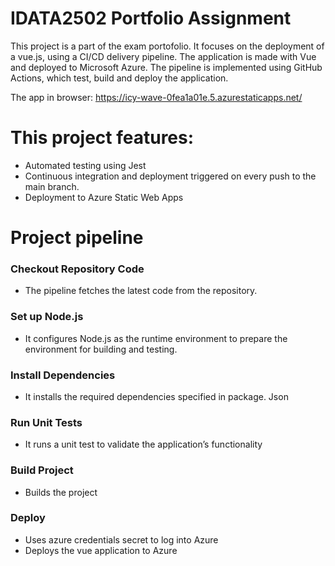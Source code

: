 # IDATA2502 Portfolio Assignment

This project is a part of the exam portofolio.
It focuses on the deployment of a vue.js, using a CI/CD delivery pipeline.
The application is made with Vue and deployed to Microsoft Azure.
The pipeline is implemented using GitHub Actions, which test, build and deploy the application.

The app in browser:
https://icy-wave-0fea1a01e.5.azurestaticapps.net/

# This project features:
- Automated testing using Jest
- Continuous integration and deployment triggered on every push to the main branch.
- Deployment to Azure Static Web Apps

# Project pipeline
### Checkout Repository Code
- The pipeline fetches the latest code from the repository. 

### Set up Node.js
- It configures Node.js as the runtime environment to prepare the environment for building and testing. 

### Install Dependencies
- It installs the required dependencies specified in package. Json

### Run Unit Tests
- It runs a unit test to validate the application’s functionality

### Build Project
-  Builds the project

### Deploy
- Uses azure credentials secret to log into Azure
- Deploys the vue application to Azure
